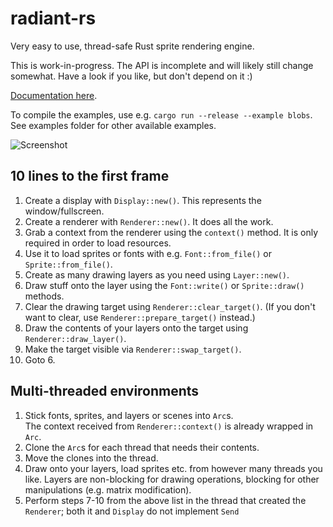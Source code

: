 # radiant-rs
Very easy to use, thread-safe Rust sprite rendering engine.

This is work-in-progress. The API is incomplete and will likely still change somewhat. Have a look if you like, but don't depend on it :)

[Documentation here](https://sinesc.github.io/doc/radiant_rs/).

To compile the examples, use e.g. `cargo run --release --example blobs`. See examples folder for other available examples.

![Screenshot](https://raw.githubusercontent.com/sinesc/radiant-rs/master/res/screenshot.jpg "Screenshot")

## 10 lines to the first frame

1. Create a display with `Display::new()`. This represents the window/fullscreen.
2. Create a renderer with `Renderer::new()`. It does all the work.
3. Grab a context from the renderer using the `context()` method. It is only required in order to load resources.
4. Use it to load sprites or fonts with e.g. `Font::from_file()` or `Sprite::from_file()`.
5. Create as many drawing layers as you need using `Layer::new()`.
6. Draw stuff onto the layer using the `Font::write()` or `Sprite::draw()` methods.
7. Clear the drawing target using `Renderer::clear_target()`. (If you don't want to clear, use `Renderer::prepare_target()` instead.)
8. Draw the contents of your layers onto the target using `Renderer::draw_layer()`.
9. Make the target visible via `Renderer::swap_target()`.
10. Goto 6.

## Multi-threaded environments

1. Stick fonts, sprites, and layers or scenes into `Arc`s.  
The context received from `Renderer::context()` is already wrapped in `Arc`.
2. Clone the `Arc`s for each thread that needs their contents.
3. Move the clones into the thread.
4. Draw onto your layers, load sprites etc. from however many threads you like. Layers are non-blocking for drawing operations, blocking for other manipulations (e.g. matrix modification).
5. Perform steps 7-10 from the above list in the thread that created the `Renderer`; both it and `Display` do not implement `Send`
